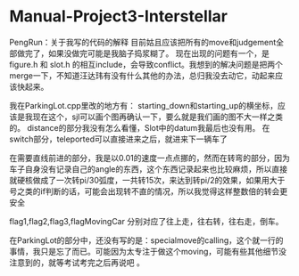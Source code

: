 # Manual-Project3-Interstellar
PengRun：关于我写的代码的解释
  目前姑且应该把所有的move和judgement全部做完了，如果没做完可能是我脑子捣浆糊了。
  现在出现的问题有一个，是figure.h 和 slot.h 的相互include，会导致conflict。我想到的解决问题是把两个merge一下，不知道汪达玮有没有什么其他的办法，总归我没去动它，动起来应该快起来。
  
  我在ParkingLot.cpp里改的地方有：
    starting_down和starting_up的横坐标，应该是我现在这个，sjl可以画个图再确认一下，要么就是我们画的图不大一样之类的。
    distance的部分我没有怎么看懂，Slot中的datum我最后也没有用。
    在switch部分，teleported可以直接进来之后，就进来下一辆车了
  
  在需要直线前进的部分，我是以0.01的速度一点点挪的，然而在转弯的部分，因为车子自身没有记录自己的angle的东西，这个东西记录起来也比较麻烦，所以直接就硬核做成了一次转pi/30弧度，一共转15次，来达到转pi/2的效果，如果用大于号之类的if判断的话，可能会出现转不直的情况，所以我觉得这样整数倍的转会更安全
  
  flag1,flag2,flag3,flagMovingCar 分别对应了往上走，往右转，往右走，倒车。
  
  在ParkingLot的部分中，还没有写的是：specialmove的calling，这个就一行的事情，我只是忘了而已。可能因为太专注于做这个moving，可能有些其他细节没注意到的，就等考试考完之后再说吧 。
